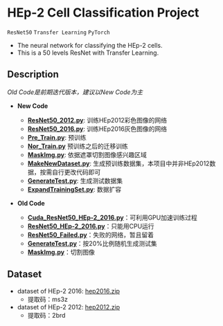 HEp-2 Cell Classification Project
====

`ResNet50`  `Transfer Learning`  `PyTorch`

* The neural network for classifying the HEp-2 cells.<br>
* This is a 50 levels ResNet with Transfer Learning.
    
## **Description**
_Old Code是前期迭代版本，建议以New Code为主_
* **New Code**
   * **[ResNet50_2012.py](/new_code/ResNet50_2012.py)**: 训练HEp2012彩色图像的网络
   * **[ResNet50_2016.py](/new_code/ResNet50_2016.py)**: 训练HEp2016灰色图像的网络
   * **[Pre_Train.py](/new_code/Pre_Train.py)**: 预训练
   * **[Nor_Train.py](/new_code/Nor_Train.py)** 预训练之后的迁移训练
   * **[MaskImg.py](/new_code/MaskImg.py)**: 依据遮罩切割图像感兴趣区域
   * **[MakeNewDataset.py](/new_code/MakeNewDataset.py)**: 生成预训练数据集，本项目中并非HEp2012数据，按需自行更改代码即可
   * **[GenerateTest.py](/new_code/GenerateTest.py)**: 生成测试数据集
   * **[ExpandTrainingSet.py](/new_code/ExpandTrainingSet.py)**: 数据扩容

* **Old Code**
   * **[Cuda_ResNet50_HEp-2_2016.py](/old_code/Cuda_ResNet50_HEp-2_2016.py)**：可利用GPU加速训练过程
   * **[ResNet50_HEp-2_2016.py](/old_code/ResNet50_HEp-2_2016.py)**：只能用CPU运行
   * **[ResNet50_Failed.py](/old_code/ResNet50_Failed.py)**：失败的网络，暂且留着
   * **[GenerateTest.py](/old_code/GenerateTest.py)**：按20%比例随机生成测试集
   * **[MaskImg.py](/old_code/MaskImg.py)**：切割图像

## **Dataset**
* dataset of HEp-2 2016: [hep2016.zip](https://pan.baidu.com/s/1iP7ZS79ICae1miu_pbWTVA "https://pan.baidu.com/s/1iP7ZS79ICae1miu_pbWTVA")
   * 提取码：ms3z
* dataset of HEp-2 2012: [hep2012.zip](https://pan.baidu.com/s/1WTHMiEKsMdpMZSmjAvCk-g "https://pan.baidu.com/s/1WTHMiEKsMdpMZSmjAvCk-g")
   * 提取码：2brd

